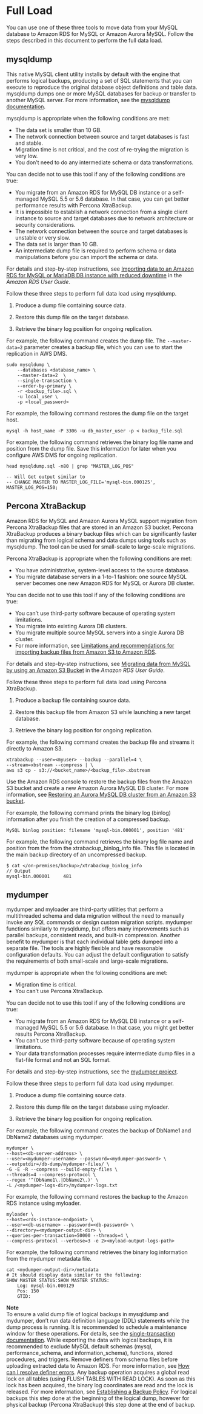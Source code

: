 # Full Load<a name="chap-manageddatabases.mysql2rds.fullload"></a>

You can use one of these three tools to move data from your MySQL database to Amazon RDS for MySQL or Amazon Aurora MySQL\. Follow the steps described in this document to perform the full data load\.

## mysqldump<a name="chap-manageddatabases.mysql2rds.fullload.mysqldump"></a>

This native MySQL client utility installs by default with the engine that performs logical backups, producing a set of SQL statements that you can execute to reproduce the original database object definitions and table data\. mysqldump dumps one or more MySQL databases for backup or transfer to another MySQL server\. For more information, see the [mysqldump documentation](https://dev.mysql.com/doc/refman/8.0/en/mysqldump.html)\.

mysqldump is appropriate when the following conditions are met:
+ The data set is smaller than 10 GB\.
+ The network connection between source and target databases is fast and stable\.
+ Migration time is not critical, and the cost of re\-trying the migration is very low\.
+ You don’t need to do any intermediate schema or data transformations\.

You can decide not to use this tool if any of the following conditions are true:
+ You migrate from an Amazon RDS for MySQL DB instance or a self\-managed MySQL 5\.5 or 5\.6 database\. In that case, you can get better performance results with Percona XtraBackup\.
+ It is impossible to establish a network connection from a single client instance to source and target databases due to network architecture or security considerations\.
+ The network connection between the source and target databases is unstable or very slow\.
+ The data set is larger than 10 GB\.
+ An intermediate dump file is required to perform schema or data manipulations before you can import the schema or data\.

For details and step\-by\-step instructions, see [Importing data to an Amazon RDS for MySQL or MariaDB DB instance with reduced downtime](https://docs.aws.amazon.com/AmazonRDS/latest/UserGuide/MySQL.Procedural.Importing.NonRDSRepl.html#MySQL.Procedural.Importing.Database.Backup.Procedure) in the *Amazon RDS User Guide*\.

Follow these three steps to perform full data load using mysqldump\.

1. Produce a dump file containing source data\.

1. Restore this dump file on the target database\.

1. Retrieve the binary log position for ongoing replication\.

For example, the following command creates the dump file\. The `--master-data=2` parameter creates a backup file, which you can use to start the replication in AWS DMS\.

```
sudo mysqldump \
    --databases <database_name> \
    --master-data=2  \
    --single-transaction \
    --order-by-primary \
    -r <backup_file>.sql \
    -u local_user \
    -p <local_password>
```

For example, the following command restores the dump file on the target host\.

```
mysql -h host_name -P 3306 -u db_master_user -p < backup_file.sql
```

For example, the following command retrieves the binary log file name and position from the dump file\. Save this information for later when you configure AWS DMS for ongoing replication\.

```
head mysqldump.sql -n80 | grep "MASTER_LOG_POS"

-- Will Get output similar to
-- CHANGE MASTER TO MASTER_LOG_FILE='mysql-bin.000125', MASTER_LOG_POS=150;
```

## Percona XtraBackup<a name="chap-manageddatabases.mysql2rds.fullload.percona"></a>

 Amazon RDS for MySQL and Amazon Aurora MySQL support migration from Percona XtraBackup files that are stored in an Amazon S3 bucket\. Percona XtraBackup produces a binary backup files which can be significantly faster than migrating from logical schema and data dumps using tools such as mysqldump\. The tool can be used for small\-scale to large\-scale migrations\.

Percona XtraBackup is appropriate when the following conditions are met:
+ You have administrative, system\-level access to the source database\.
+ You migrate database servers in a 1\-to\-1 fashion: one source MySQL server becomes one new Amazon RDS for MySQL or Aurora DB cluster\.

You can decide not to use this tool if any of the following conditions are true:
+ You can’t use third\-party software because of operating system limitations\.
+ You migrate into existing Aurora DB clusters\.
+ You migrate multiple source MySQL servers into a single Aurora DB cluster\.
+ For more information, see [Limitations and recommendations for importing backup files from Amazon S3 to Amazon RDS](https://docs.aws.amazon.com/AmazonRDS/latest/UserGuide/MySQL.Procedural.Importing.html#MySQL.Procedural.Importing.Limitations)\.

For details and step\-by\-step instructions, see [Migrating data from MySQL by using an Amazon S3 Bucket](https://docs.aws.amazon.com/AmazonRDS/latest/AuroraUserGuide/AuroraMySQL.Migrating.ExtMySQL.html#AuroraMySQL.Migrating.ExtMySQL.S3) in the *Amazon RDS User Guide*\.

Follow these three steps to perform full data load using Percona XtraBackup\.

1. Produce a backup file containing source data\.

1. Restore this backup file from Amazon S3 while launching a new target database\.

1. Retrieve the binary log position for ongoing replication\.

For example, the following command creates the backup file and streams it directly to Amazon S3\.

```
xtrabackup --user=<myuser> --backup --parallel=4 \
--stream=xbstream --compress | \
aws s3 cp - s3://<bucket_name>/<backup_file>.xbstream
```

Use the Amazon RDS console to restore the backup files from the Amazon S3 bucket and create a new Amazon Aurora MySQL DB cluster\. For more information, see [Restoring an Aurora MySQL DB cluster from an Amazon S3 bucket](https://docs.aws.amazon.com/AmazonRDS/latest/AuroraUserGuide/AuroraMySQL.Migrating.ExtMySQL.html#AuroraMySQL.Migrating.ExtMySQL.S3.Restore)\.

For example, the following command prints the binary log \(binlog\) information after you finish the creation of a compressed backup\.

```
MySQL binlog position: filename 'mysql-bin.000001', position '481'
```

For example, the following command retrieves the binary log file name and position from the from the xtrabackup\_binlog\_info file\. This file is located in the main backup directory of an uncompressed backup\.

```
$ cat </on-premises/backup>/xtrabackup_binlog_info
// Output
mysql-bin.000001     481
```

## mydumper<a name="chap-manageddatabases.mysql2rds.fullload.mydumper"></a>

mydumper and myloader are third\-party utilities that perform a multithreaded schema and data migration without the need to manually invoke any SQL commands or design custom migration scripts\. mydumper functions similarly to mysqldump, but offers many improvements such as parallel backups, consistent reads, and built\-in compression\. Another benefit to mydumper is that each individual table gets dumped into a separate file\. The tools are highly flexible and have reasonable configuration defaults\. You can adjust the default configuration to satisfy the requirements of both small\-scale and large\-scale migrations\.

mydumper is appropriate when the following conditions are met:
+ Migration time is critical\.
+ You can’t use Percona XtraBackup\.

You can decide not to use this tool if any of the following conditions are true:
+ You migrate from an Amazon RDS for MySQL DB instance or a self\-managed MySQL 5\.5 or 5\.6 database\. In that case, you might get better results Percona XtraBackup\.
+ You can’t use third\-party software because of operating system limitations\.
+ Your data transformation processes require intermediate dump files in a flat\-file format and not an SQL format\.

For details and step\-by\-step instructions, see the [mydumper project](https://github.com/maxbube/mydumper)\.

Follow these three steps to perform full data load using mydumper\.

1. Produce a dump file containing source data\.

1. Restore this dump file on the target database using myloader\.

1. Retrieve the binary log position for ongoing replication\.

For example, the following command creates the backup of DbName1 and DbName2 databases using mydumper\.

```
mydumper \
--host=<db-server-address> \
--user=<mydumper-username> --password=<mydumper-password> \
--outputdir=/db-dump/mydumper-files/ \
-G -E -R --compress --build-empty-files \
--threads=4 --compress-protocol \
--regex '^(DbName1\.|DbName2\.)' \
-L /<mydumper-logs-dir>/mydumper-logs.txt
```

For example, the following command restores the backup to the Amazon RDS instance using myloader\.

```
myloader \
--host=<rds-instance-endpoint> \
--user=<db-username> --password=<db-password> \
--directory=<mydumper-output-dir> \
--queries-per-transaction=50000 --threads=4 \
--compress-protocol --verbose=3 -e 2><myload-output-logs-path>
```

For example, the following command retrieves the binary log information from the mydumper metadata file\.

```
cat <mydumper-output-dir>/metadata
# It should display data similar to the following:
SHOW MASTER STATUS:SHOW MASTER STATUS:
    Log: mysql-bin.000129
    Pos: 150
    GTID:
```

**Note**  
To ensure a valid dump file of logical backups in mysqldump and mydumper, don’t run data definition language \(DDL\) statements while the dump process is running\. It is recommended to schedule a maintenance window for these operations\. For details, see the [single\-transaction documentation](https://dev.mysql.com/doc/refman/8.0/en/mysqldump.html#option_mysqldump_single-transaction)\.
While exporting the data with logical backups, it is recommended to exclude MySQL default schemas \(mysql, performance\_schema, and information\_schema\), functions, stored procedures, and triggers\.
Remove definers from schema files before uploading extracted data to Amazon RDS\. For more information, see [How can I resolve definer errors](https://aws.amazon.com/premiumsupport/knowledge-center/definer-error-mysqldump)\.
Any backup operation acquires a global read lock on all tables \(using FLUSH TABLES WITH READ LOCK\)\. As soon as this lock has been acquired, the binary log coordinates are read and the lock is released\. For more information, see [Establishing a Backup Policy](https://dev.mysql.com/doc/mysql-backup-excerpt/5.7/en/backup-policy.html)\. For logical backups this step done at the beginning of the logical dump, however for physical backup \(Percona XtraBackup\) this step done at the end of backup\.
